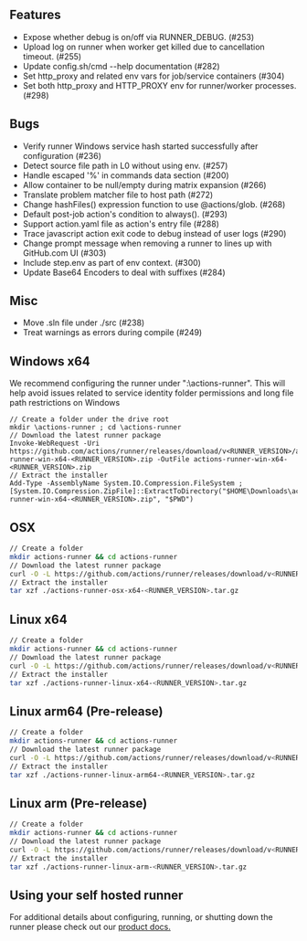 ## Features
  - Expose whether debug is on/off via RUNNER_DEBUG. (#253)
  - Upload log on runner when worker get killed due to cancellation timeout. (#255)
  - Update config.sh/cmd --help documentation (#282) 
  - Set http_proxy and related env vars for job/service containers (#304)
  - Set both http_proxy and HTTP_PROXY env for runner/worker processes. (#298)

## Bugs
  - Verify runner Windows service hash started successfully after configuration (#236)
  - Detect source file path in L0 without using env. (#257)
  - Handle escaped '%' in commands data section (#200)
  - Allow container to be null/empty during matrix expansion (#266)
  - Translate problem matcher file to host path (#272)
  - Change hashFiles() expression function to use @actions/glob. (#268)
  - Default post-job action's condition to always(). (#293)
  - Support action.yaml file as action's entry file (#288) 
  - Trace javascript action exit code to debug instead of user logs (#290)
  - Change prompt message when removing a runner to lines up with GitHub.com UI (#303) 
  - Include step.env as part of env context. (#300)
  - Update Base64 Encoders to deal with suffixes (#284)

## Misc
  - Move .sln file under ./src (#238)
  - Treat warnings as errors during compile (#249) 

## Windows x64
We recommend configuring the runner under "<DRIVE>:\actions-runner". This will help avoid issues related to service identity folder permissions and long file path restrictions on Windows
``` 
// Create a folder under the drive root
mkdir \actions-runner ; cd \actions-runner
// Download the latest runner package
Invoke-WebRequest -Uri https://github.com/actions/runner/releases/download/v<RUNNER_VERSION>/actions-runner-win-x64-<RUNNER_VERSION>.zip -OutFile actions-runner-win-x64-<RUNNER_VERSION>.zip
// Extract the installer
Add-Type -AssemblyName System.IO.Compression.FileSystem ; 
[System.IO.Compression.ZipFile]::ExtractToDirectory("$HOME\Downloads\actions-runner-win-x64-<RUNNER_VERSION>.zip", "$PWD")
```

## OSX

``` bash
// Create a folder
mkdir actions-runner && cd actions-runner
// Download the latest runner package
curl -O -L https://github.com/actions/runner/releases/download/v<RUNNER_VERSION>/actions-runner-osx-x64-<RUNNER_VERSION>.tar.gz
// Extract the installer
tar xzf ./actions-runner-osx-x64-<RUNNER_VERSION>.tar.gz
```

## Linux x64

``` bash
// Create a folder
mkdir actions-runner && cd actions-runner
// Download the latest runner package
curl -O -L https://github.com/actions/runner/releases/download/v<RUNNER_VERSION>/actions-runner-linux-x64-<RUNNER_VERSION>.tar.gz
// Extract the installer
tar xzf ./actions-runner-linux-x64-<RUNNER_VERSION>.tar.gz
```

## Linux arm64 (Pre-release)

``` bash
// Create a folder
mkdir actions-runner && cd actions-runner
// Download the latest runner package
curl -O -L https://github.com/actions/runner/releases/download/v<RUNNER_VERSION>/actions-runner-linux-arm64-<RUNNER_VERSION>.tar.gz
// Extract the installer
tar xzf ./actions-runner-linux-arm64-<RUNNER_VERSION>.tar.gz
```

## Linux arm (Pre-release)

``` bash
// Create a folder
mkdir actions-runner && cd actions-runner
// Download the latest runner package
curl -O -L https://github.com/actions/runner/releases/download/v<RUNNER_VERSION>/actions-runner-linux-arm-<RUNNER_VERSION>.tar.gz
// Extract the installer
tar xzf ./actions-runner-linux-arm-<RUNNER_VERSION>.tar.gz
```

## Using your self hosted runner
For additional details about configuring, running, or shutting down the runner please check out our [product docs.](https://help.github.com/en/actions/automating-your-workflow-with-github-actions/adding-self-hosted-runners)
